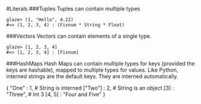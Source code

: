 #Literals
###Tuples
Tuples can contain multiple types
```glaze
glaze> (1, "Hello", 4.22)
#=> (1, 2, 3, 4) : (Fixnum * String * Float)
```

###Vectors
Vectors can contain elements of a single type.
```glaze
glaze> [1, 2, 3, 4]
#=> [1, 2, 3, 4] : [Fixnum]
```

###HashMaps
Hash Maps can contain multiple types for keys (provided the keys are hashable), mapped to multiple types for values.
Like Python, interned strings are the default keys. They are interned automatically.

{
	"One"   : 1,               # String is interned
	["Two"] : 2,               # String is an object
	[3]     : "Three",         # Int 3
	[4, 5]  : "Four and Five"
}
